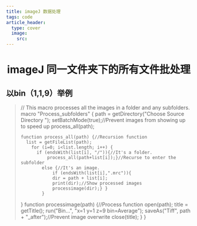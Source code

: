 ```yaml
---
title: imageJ 数据处理
tags: code
article_header:
  type: cover
  image:
    src: 
---
```




# <center>imageJ 同一文件夹下的所有文件批处理<center>

## 以bin（1,1,9）举例
> // This macro processes all the images in a folder and any subfolders.
> macro "Process_subfolders" {
>	  path = getDirectory("Choose Source Directory ");
>   setBatchMode(true);//Prevent images from showing up to speed up
>	  process_all(path);
>	
>	  function process_all(path) {//Recursion function
>	  	list = getFileList(path);
>	      for (i=0; i<list.length; i++) {
>	      	if (endsWith(list[i], "/")){//It's a folder.
>	          	process_all(path+list[i]);}//Recurse to enter the subfolder
>	          else {//It's an image.
>	              if (endsWith(list[i],".mrc")){
>	              dir = path + list[i];
>	              print(dir);//Show processed images
>	              processimage(dir);} }
>	          }
> 	 } 
> 	 function processimage(path) {//Process function
>	  	open(path);
>	  	title = getTitle();
>	 	 run("Bin...", "x=1 y=1 z=9 bin=Average");
>	  	saveAs("Tiff", path + "_after");//Prevent image overwrite
> 	 close(title);
>	  }
> }
